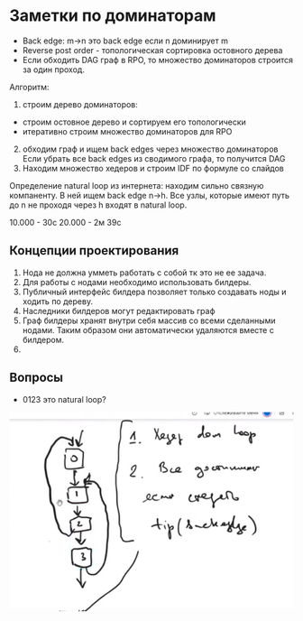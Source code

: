 # Заметки по доминаторам
- Back edge: m->n это back edge если n доминирует m
- Reverse post order - топологическая сортировка остовного дерева
- Если обходить DAG граф в RPO, то множество доминаторов строится за один проход.

Алгоритм:
1. строим дерево доминаторов:
  - строим остовное дерево и сортируем его топологически
  - итеративно строим множество доминаторов для RPO
2. обходим граф и ищем back edges через множество доминаторов
   Если убрать все back edges из сводимого графа, то получится DAG
3. Находим множество хедеров и строим IDF по формуле со слайдов

Определение natural loop из интернета:
находим сильно связную компаненту. В ней ищем back edge n->h. 
Все узлы, которые имеют путь до n не проходя через h входят в natural loop. 

10.000 - 30с
20.000 - 2м 39с

## Концепции проектирования
1. Нода не должна умметь работать с собой тк это не ее задача.
2. Для работы с нодами необходимо использовать билдеры.
3. Публичный интерфейс билдера позволяет только создавать ноды и ходить по дереву.
4. Наследники билдеров могут редактировать граф
5. Граф билдеры хранят внутри себя массив со всеми сделанными нодами. Таким образом они автоматически удаляются вместе с билдером.
6. 

## Вопросы
- 0123 это natural loop?

![img](img/Screenshot_20230811_232011.png)